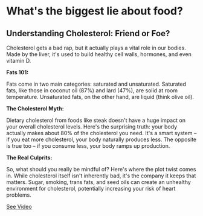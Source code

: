 # What's the biggest lie about food?

## Understanding Cholesterol: Friend or Foe?

Cholesterol gets a bad rap, but it actually plays a vital role in our bodies. Made by the liver, it's used to build healthy cell walls, hormones, and even vitamin D.

**Fats 101:**

Fats come in two main categories: saturated and unsaturated. Saturated fats, like those in coconut oil (87%) and lard (47%), are solid at room temperature. Unsaturated fats, on the other hand, are liquid (think olive oil).

**The Cholesterol Myth:**

Dietary cholesterol from foods like steak doesn't have a huge impact on your overall cholesterol levels. Here's the surprising truth: your body actually makes about 80% of the cholesterol you need. It's a smart system – if you eat more cholesterol, your body naturally produces less. The opposite is true too – if you consume less, your body ramps up production.

**The Real Culprits:**

So, what should you really be mindful of? Here's where the plot twist comes in. While cholesterol itself isn't inherently bad, it's the company it keeps that matters. Sugar, smoking, trans fats, and seed oils can create an unhealthy environment for cholesterol, potentially increasing your risk of heart problems.

 [See Video](https://www.youtube.com/embed/XbKqWWHE-zw)